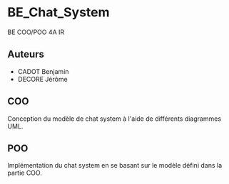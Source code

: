 # BE_Chat_System
BE COO/POO 4A IR

## Auteurs
* CADOT Benjamin
* DECORE Jérôme

## COO
Conception du modèle de chat system à l'aide de différents diagrammes UML.

## POO
Implémentation du chat system en se basant sur le modèle défini dans la partie COO.

